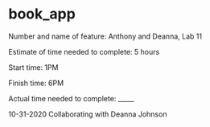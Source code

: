 # book_app

Number and name of feature: Anthony and Deanna, Lab 11

Estimate of time needed to complete: 5 hours

Start time: 1PM

Finish time: 6PM

Actual time needed to complete: _____

10-31-2020 Collaborating with Deanna Johnson
